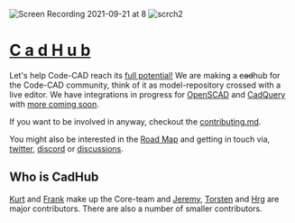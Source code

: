 ![Screen Recording 2021-09-21 at 8](https://user-images.githubusercontent.com/29681384/134154332-65491787-7b36-4ad9-ba7a-bac0f2874051.gif)
![scrch2](https://user-images.githubusercontent.com/29681384/134156021-6b55c301-a77a-4851-b67b-b656875123e5.jpg)


# [C a d H u b](https://cadhub.xyz)

<!-- [![Netlify Status](https://api.netlify.com/api/v1/badges/77f37543-e54a-4723-8136-157c0221ec27/deploy-status)](https://app.netlify.com/sites/cadhubxyz/deploys) -->

Let's help Code-CAD reach its [full potential!](https://cadhub.xyz) We are making a ~~cad~~hub for the Code-CAD community, think of it as model-repository crossed with a live editor. We have integrations in progress for [OpenSCAD](https://cadhub.xyz/dev-ide/openscad) and [CadQuery](https://cadhub.xyz/dev-ide/cadquery) with [more coming soon](https://github.com/Irev-Dev/curated-code-cad).

If you want to be involved in anyway, checkout the [contributing.md](https://github.com/Irev-Dev/cadhub/blob/main/CONTRIBUTING.md).

You might also be interested in the [Road Map](https://github.com/Irev-Dev/cadhub/discussions/212) and getting in touch via, [twitter](https://twitter.com/IrevDev), [discord](https://discord.gg/SD7zFRNjGH) or [discussions](https://github.com/Irev-Dev/cadhub/discussions).

## Who is CadHub

[Kurt](https://github.com/Irev-Dev) and [Frank](https://github.com/franknoirot) make up the Core-team and [Jeremy](https://github.com/jmwright), [Torsten](https://github.com/t-paul) and [Hrg](https://github.com/hrgdavor) are major contributors. There are also a number of smaller contributors.
